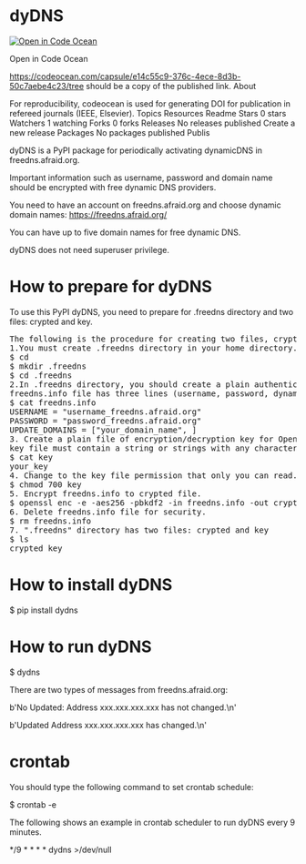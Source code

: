 # dyDNS
[![Open in Code Ocean](https://codeocean.com/codeocean-assets/badge/open-in-code-ocean.svg)](https://doi.org/10.24433/CO.2993693.v1)

Open in Code Ocean

https://codeocean.com/capsule/e14c55c9-376c-4ece-8d3b-50c7aebe4c23/tree should be a copy of the published link.
About

For reproducibility, codeocean is used for generating DOI for publication in refereed journals (IEEE, Elsevier).
Topics
Resources
Readme
Stars
0 stars
Watchers
1 watching
Forks
0 forks
Releases
No releases published
Create a new release
Packages
No packages published
Publis

dyDNS is a PyPI package for periodically activating dynamicDNS in freedns.afraid.org.

Important information such as username, password and domain name should be encrypted 
with free dynamic DNS providers.

You need to have an account on freedns.afraid.org and choose dynamic domain names:
https://freedns.afraid.org/

You can have up to five domain names for free dynamic DNS.

dyDNS does not need superuser privilege.

# How to prepare for dyDNS
To use this PyPI dyDNS, you need to prepare for .freedns directory and two files: crypted and key.
<pre>
The following is the procedure for creating two files, crypted and key, in the .freedns directory:
1.You must create .freedns directory in your home directory.
$ cd
$ mkdir .freedns
$ cd .freedns
2.In .freedns directory, you should create a plain authentication file in plain text: freedns.info.
freedns.info file has three lines (username, password, dynamic domain name).
$ cat freedns.info
USERNAME = "username_freedns.afraid.org"
PASSWORD = "password_freedns.afraid.org"
UPDATE_DOMAINS = ["your_domain_name", ] 
3. Create a plain file of encryption/decryption key for OpenSSL.
key file must contain a string or strings with any characters.
$ cat key
your_key 
4. Change to the key file permission that only you can read.
$ chmod 700 key
5. Encrypt freedns.info to crypted file.
$ openssl enc -e -aes256 -pbkdf2 -in freedns.info -out crypted -k `cat key` 
6. Delete freedns.info file for security.
$ rm freedns.info
7. ".freedns" directory has two files: crypted and key
$ ls
crypted key
</pre>

# How to install dyDNS
$ pip install dydns

# How to run dyDNS
$ dydns

There are two types of messages from freedns.afraid.org:

b'No Updated: Address xxx.xxx.xxx.xxx has not changed.\n'

b'Updated Address xxx.xxx.xxx.xxx has changed.\n'


# crontab
You should type the following command to set crontab schedule:

$ crontab -e

The following shows an example in crontab scheduler to run dyDNS every 9 minutes.

*/9 * * * * dydns >/dev/null

